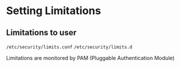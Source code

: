 # Setting Limitations

## Limitations to user

`/etc/security/limits.conf`
`/etc/security/limits.d`

Limitations are monitored by PAM (Pluggable Authentication Module)
